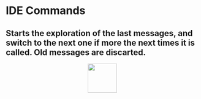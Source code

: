 # IDE Commands
Starts the exploration of the last messages, and switch to the next one if more the next times it is called. Old messages are discarted.
---
<p align="center"><img valign="middle" width="76px" src="https://drive.google.com/uc?export=view&id=1c2KO0LJpvMS9X9CAGV6dOfciR7OWhdKA" /></p>
